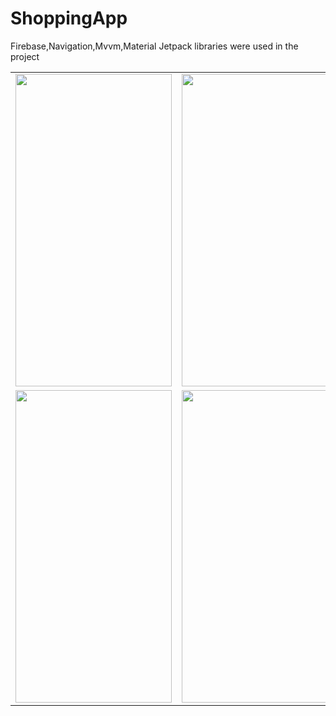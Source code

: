 # ShoppingApp
Firebase,Navigation,Mvvm,Material Jetpack libraries were used in the project
<table>
<tr>
  <td>
<img src="https://user-images.githubusercontent.com/56538177/159134064-73644cd7-ee78-4c96-88f7-ab3b1fa00d36.png"  width="250" height="500">
    </td>
 <td>     
<img src="https://user-images.githubusercontent.com/56538177/159134066-ae662745-773f-4bf7-8681-be6705c4714d.png"  width="250" height="500">
  </td>
  <td>
    <img src="https://user-images.githubusercontent.com/56538177/159134203-6a75f244-cd75-4643-aa8c-19bd4763b743.png"  width="250" height="500">
    
  </td>
  
  </tr>

  <tr>
<td>
    <img src="https://user-images.githubusercontent.com/56538177/159134073-b30016a2-647f-4b84-af21-4c5a82ddbeb0.png"  width="250" height="500">
    
  </td>
  <td>
    <img src="https://user-images.githubusercontent.com/56538177/159134074-83930534-f05c-4518-9e4a-4713ce98a281.png"  width="250" height="500">
    
  </td>
    
  </tr>
  </table>

